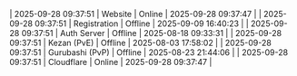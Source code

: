 | 2025-09-28 09:37:51 | Website | Online | 2025-09-28 09:37:47 |
| 2025-09-28 09:37:51 | Registration | Offline | 2025-09-09 16:40:23 |
| 2025-09-28 09:37:51 | Auth Server | Offline | 2025-08-18 09:33:31 |
| 2025-09-28 09:37:51 | Kezan (PvE) | Offline | 2025-08-03 17:58:02 |
| 2025-09-28 09:37:51 | Gurubashi (PvP) | Offline | 2025-08-23 21:44:06 |
| 2025-09-28 09:37:51 | Cloudflare | Online | 2025-09-28 09:37:47 |
